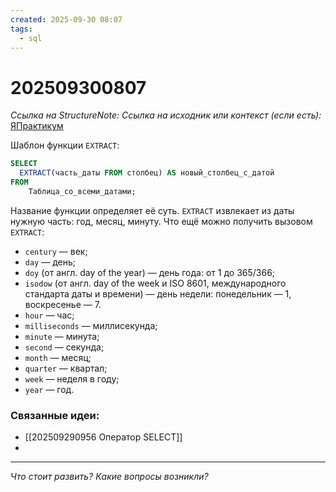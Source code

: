 ```yaml
---
created: 2025-09-30 08:07
tags:
  - sql
---
```

# 202509300807
*Ссылка на StructureNote:*
*Ссылка на исходник или контекст (если есть):* [ЯПрактикум](https://practicum.yandex.ru/learn/backend-nodejs/courses/a4214ab0-2146-4152-b90e-651bf4c7ca5e/sprints/564244/topics/1b53ba64-4733-4307-b1cd-4bdadedf0af9/lessons/f4af078a-3ccd-4b1f-a759-a3cb744062d9/)

Шаблон функции `EXTRACT`:
```sql
SELECT
  EXTRACT(часть_даты FROM столбец) AS новый_столбец_с_датой 
FROM 
    Таблица_со_всеми_датами;
```
Название функции определяет её суть. `EXTRACT` извлекает из даты нужную часть: год, месяц, минуту. Что ещё можно получить вызовом `EXTRACT`:

- `century` — век;
- `day` — день;
- `doy` (от англ. day of the year) — день года: от 1 до 365/366;
- `isodow` (от англ. day of the week и ISO 8601, международного стандарта даты и времени) — день недели: понедельник — 1, воскресенье — 7.
- `hour` — час;
- `milliseconds` — миллисекунда;
- `minute` — минута;
- `second` — секунда;
- `month` — месяц;
- `quarter` — квартал;
- `week` — неделя в году;
- `year` — год.
### Связанные идеи:
* [[202509290956 Оператор SELECT]]
* 
---

*Что стоит развить? Какие вопросы возникли?*